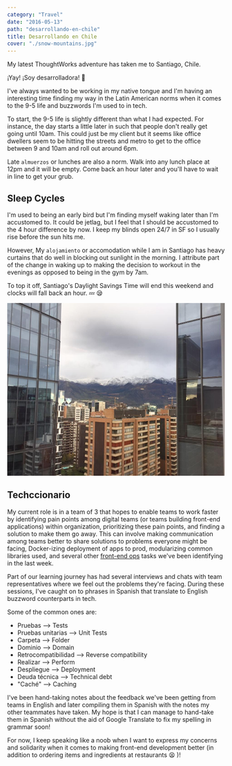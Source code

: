```yaml
---
category: "Travel"
date: "2016-05-13"
path: "desarrollando-en-chile"
title: Desarrollando en Chile
cover: "./snow-mountains.jpg"
---
```


My latest ThoughtWorks adventure has taken me to Santiago, Chile.

¡Yay! ¡Soy desarrolladora! :dancer:

I've always wanted to be working in my native tongue and I'm having an interesting time finding my way in the Latin American norms when it comes to the 9-5 life and buzzwords I'm used to in tech.

To start, the 9-5 life is slightly different than what I had expected. For instance, the day starts a little later in such that people don't really get going until 10am.
This could just be my client but it seems like office dwellers seem to be hitting the streets and metro to get to the office between 9 and 10am and roll out around 6pm.

Late `almuerzos` or lunches are also a norm. Walk into any lunch place at 12pm and it will be empty. Come back an hour later and you'll have to wait in line to get your grub.

## Sleep Cycles

I'm used to being an early bird but I'm finding myself waking later than I'm accustomed to. It could be jetlag, but I feel that I should be accustomed to the 4 hour difference by now.
I keep my blinds open 24/7 in SF so I usually rise before the sun hits me.

However, My `alojamiento` or accomodation while I am in Santiago has heavy curtains that do well in blocking out sunlight in the morning.
I attribute part of the change in waking up to making the decision to workout in the evenings as opposed to being in the gym by 7am.

To top it off, Santiago's Daylight Savings Time will end this weekend and clocks will fall back an hour. :zzz: :sleepy:

![Mountains topped with snow. Winter is literally coming.](./snow-mountains.jpg)

## Techccionario

My current role is in a team of 3 that hopes to enable teams to work faster by identifying pain points among digital teams (or teams building front-end applications) within organization, prioritizing these pain points, and finding a solution to make them go away.
This can involve making communication among teams better to share solutions to problems everyone might be facing, Docker-izing deployment of apps to prod, modularizing common libraries used, and several other [front-end ops](http://ianfeather.co.uk/presentations/front-end-ops/) tasks we've been identifying in the last week.

Part of our learning journey has had several interviews and chats with team representatives where we feel out the problems they're facing.
During these sessions, I've caught on to phrases in Spanish that translate to English buzzword counterparts in tech.

Some of the common ones are:

- Pruebas —> Tests
- Pruebas unitarias —> Unit Tests
- Carpeta —> Folder
- Dominio —> Domain
- Retrocompatibilidad —> Reverse compatibility
- Realizar —> Perform
- Despliegue —> Deployment
- Deuda técnica —> Technical debt
- "Caché" —> Caching

I've been hand-taking notes about the feedback we've been getting from teams in English and later compiling them in Spanish with the notes my other teammates have taken.
My hope is that I can manage to hand-take them in Spanish without the aid of Google Translate to fix my spelling in grammar soon!

For now, I keep speaking like a noob when I want to express my concerns and solidarity when it comes to making front-end development better (in addition to ordering items and ingredients at restaurants :tired_face: )!
